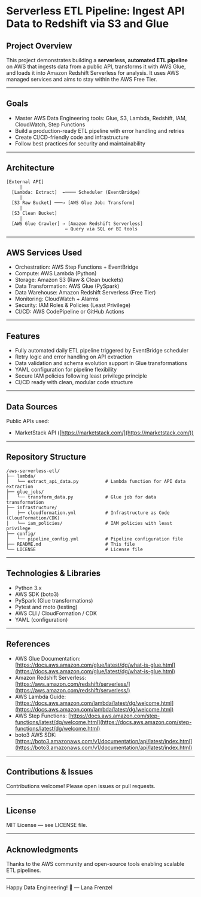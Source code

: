 # Serverless ETL Pipeline: Ingest API Data to Redshift via S3 and Glue

## Project Overview

This project demonstrates building a **serverless, automated ETL pipeline** on AWS that ingests data from a public API, transforms it with AWS Glue, and loads it into Amazon Redshift Serverless for analysis. It uses AWS managed services and aims to stay within the AWS Free Tier.

---

## Goals

* Master AWS Data Engineering tools: Glue, S3, Lambda, Redshift, IAM, CloudWatch, Step Functions
* Build a production-ready ETL pipeline with error handling and retries
* Create CI/CD-friendly code and infrastructure
* Follow best practices for security and maintainability

---

## Architecture

```
[External API]
     |
  [Lambda: Extract]  ←──── Scheduler (EventBridge)
     |
  [S3 Raw Bucket] ───→ [AWS Glue Job: Transform]
     |
  [S3 Clean Bucket]
     |
  [AWS Glue Crawler] → [Amazon Redshift Serverless]
                      ← Query via SQL or BI tools
```

---

## AWS Services Used

* Orchestration: AWS Step Functions + EventBridge
* Compute: AWS Lambda (Python)
* Storage: Amazon S3 (Raw & Clean buckets)
* Data Transformation: AWS Glue (PySpark)
* Data Warehouse: Amazon Redshift Serverless (Free Tier)
* Monitoring: CloudWatch + Alarms
* Security: IAM Roles & Policies (Least Privilege)
* CI/CD: AWS CodePipeline or GitHub Actions

---

## Features

* Fully automated daily ETL pipeline triggered by EventBridge scheduler
* Retry logic and error handling on API extraction
* Data validation and schema evolution support in Glue transformations
* YAML configuration for pipeline flexibility
* Secure IAM policies following least privilege principle
* CI/CD ready with clean, modular code structure

---

## Data Sources

Public APIs used:

* MarketStack API ([https://marketstack.com/](https://marketstack.com/))

---

## Repository Structure

```
/aws-serverless-etl/
├── lambda/
│   └── extract_api_data.py          # Lambda function for API data extraction
├── glue_jobs/
│   └── transform_data.py            # Glue job for data transformation
├── infrastructure/
│   ├── cloudformation.yml           # Infrastructure as Code (CloudFormation/CDK)
│   └── iam_policies/                # IAM policies with least privilege
├── config/
│   └── pipeline_config.yml          # Pipeline configuration file
├── README.md                        # This file
└── LICENSE                          # License file
``` 

---

## Technologies & Libraries

* Python 3.x
* AWS SDK (boto3)
* PySpark (Glue transformations)
* Pytest and moto (testing)
* AWS CLI / CloudFormation / CDK
* YAML (configuration)

---

## References

* AWS Glue Documentation: [https://docs.aws.amazon.com/glue/latest/dg/what-is-glue.html](https://docs.aws.amazon.com/glue/latest/dg/what-is-glue.html)
* Amazon Redshift Serverless: [https://aws.amazon.com/redshift/serverless/](https://aws.amazon.com/redshift/serverless/)
* AWS Lambda Guide: [https://docs.aws.amazon.com/lambda/latest/dg/welcome.html](https://docs.aws.amazon.com/lambda/latest/dg/welcome.html)
* AWS Step Functions: [https://docs.aws.amazon.com/step-functions/latest/dg/welcome.html](https://docs.aws.amazon.com/step-functions/latest/dg/welcome.html)
* boto3 AWS SDK: [https://boto3.amazonaws.com/v1/documentation/api/latest/index.html](https://boto3.amazonaws.com/v1/documentation/api/latest/index.html)

---

## Contributions & Issues

Contributions welcome! Please open issues or pull requests.

---

## License

MIT License — see LICENSE file.

---

## Acknowledgments

Thanks to the AWS community and open-source tools enabling scalable ETL pipelines.

---

Happy Data Engineering! 🚀
— Lana Frenzel
